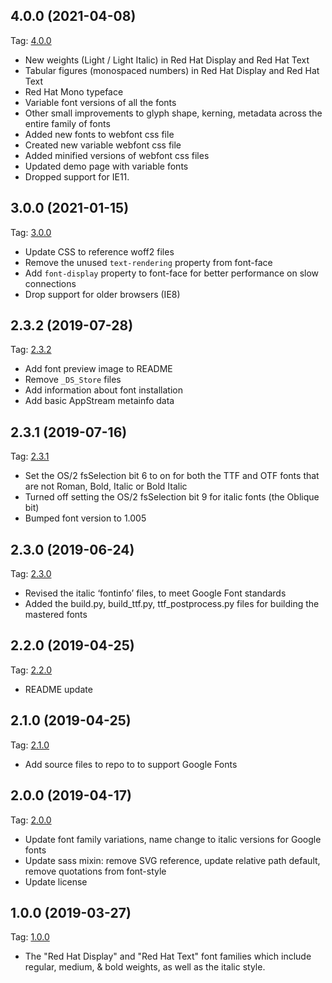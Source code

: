## 4.0.0 (2021-04-08)
Tag: [4.0.0](https://github.com/RedHatOfficial/RedHatFont/commits/4.0.0)

- New weights (Light / Light Italic) in Red Hat Display and Red Hat Text
- Tabular figures (monospaced numbers) in Red Hat Display and Red Hat Text
- Red Hat Mono typeface
- Variable font versions of all the fonts
- Other small improvements to glyph shape, kerning, metadata across the entire family of fonts
- Added new fonts to webfont css file
- Created new variable webfont css file
- Added minified versions of webfont css files
- Updated demo page with variable fonts
- Dropped support for IE11.

## 3.0.0 (2021-01-15)
Tag: [3.0.0](https://github.com/RedHatOfficial/RedHatFont/commits/3.0.0)

- Update CSS to reference woff2 files
- Remove the unused `text-rendering` property from font-face
- Add `font-display` property to font-face for better performance on slow connections
- Drop support for older browsers (IE8)

## 2.3.2 (2019-07-28)
Tag: [2.3.2](https://github.com/RedHatOfficial/RedHatFont/commits/2.3.2)

- Add font preview image to README
- Remove `_DS_Store` files
- Add information about font installation
- Add basic AppStream metainfo data

## 2.3.1 (2019-07-16)
Tag: [2.3.1](https://github.com/RedHatOfficial/RedHatFont/commits/2.3.1)

- Set the OS/2 fsSelection bit 6 to on for both the TTF and OTF fonts that are not Roman, Bold, Italic or Bold Italic
- Turned off setting the OS/2 fsSelection bit 9 for italic fonts (the Oblique bit)
- Bumped font version to 1.005

## 2.3.0 (2019-06-24)
Tag: [2.3.0](https://github.com/RedHatOfficial/RedHatFont/commits/2.3.0)

- Revised the italic ‘fontinfo’ files, to meet Google Font standards
- Added the build.py, build_ttf.py, ttf_postprocess.py files for building the mastered fonts

## 2.2.0 (2019-04-25)
Tag: [2.2.0](https://github.com/RedHatOfficial/RedHatFont/commits/2.2.0)

- README update

## 2.1.0 (2019-04-25)
Tag: [2.1.0](https://github.com/RedHatOfficial/RedHatFont/commits/2.1.0)

- Add source files to repo to to support Google Fonts

## 2.0.0 (2019-04-17)
Tag: [2.0.0](https://github.com/RedHatOfficial/RedHatFont/commits/2.0.0)

- Update font family variations, name change to italic versions for Google fonts
- Update sass mixin: remove SVG reference, update relative path default, remove quotations from font-style
- Update license

## 1.0.0 (2019-03-27)
Tag: [1.0.0](https://github.com/RedHatOfficial/RedHatFont/commits/1.0.0)

- The "Red Hat Display" and "Red Hat Text" font families which include regular, medium, & bold weights, as well as the italic style.
